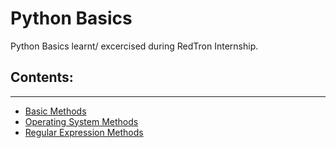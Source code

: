# Python Basics
Python Basics learnt/ excercised during RedTron Internship.

## Contents:
<hr/>

- <a href='./basic-methods'>Basic Methods</a>
- <a href='./OS'>Operating System Methods</a>
- <a href='./RE'>Regular Expression Methods</a>
